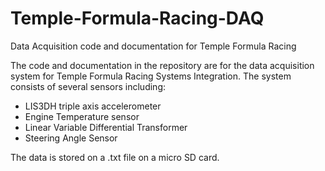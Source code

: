 # Temple-Formula-Racing-DAQ
Data Acquisition code and documentation for Temple Formula Racing

The code and documentation in the repository are for the data acquisition system for Temple Formula Racing Systems Integration. 
The system consists of several sensors including: 

- LIS3DH triple axis accelerometer
- Engine Temperature sensor
- Linear Variable Differential Transformer
- Steering Angle Sensor

The data is stored on a .txt file on a micro SD card.
